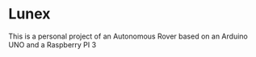 # Lunex

This is a personal project of an Autonomous Rover based on an Arduino UNO and a Raspberry PI 3
